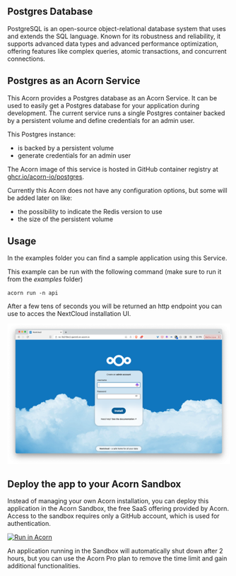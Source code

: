 ## Postgres Database

PostgreSQL is an open-source object-relational database system that uses and extends the SQL language. Known for its robustness and reliability, it supports advanced data types and advanced performance optimization, offering features like complex queries, atomic transactions, and concurrent connections.

## Postgres as an Acorn Service

This Acorn provides a Postgres database as an Acorn Service. It can be used to easily get a Postgres database for your application during development. The current service runs a single Postgres container backed by a persistent volume and define credentials for an admin user.

This Postgres instance:
- is backed by a persistent volume
- generate credentials for an admin user

The Acorn image of this service is hosted in GitHub container registry at [ghcr.io/acorn-io/postgres](ghcr.io/acorn-io/postgres). 

Currently this Acorn does not have any configuration options, but some will be added later on like:
- the possibility to indicate the Redis version to use
- the size of the persistent volume

## Usage

In the examples folder you can find a sample application using this Service. 

This example can be run with the following command (make sure to run it from the *examples* folder)

```
acorn run -n api
```

After a few tens of seconds you will be returned an http endpoint you can use to acces the NextCloud installation UI.

![UI](./examples/images/nextcloud.png)

## Deploy the app to your Acorn Sandbox

Instead of managing your own Acorn installation, you can deploy this application in the Acorn Sandbox, the free SaaS offering provided by Acorn. Access to the sandbox requires only a GitHub account, which is used for authentication.

[![Run in Acorn](https://beta.acorn.io/v1-ui/run/badge?image=ghcr.io+acorn-io+postgres+examples:v%23.%23-%23&ref=lucj)](https://beta.acorn.io/run/ghcr.io/acorn-io/postgres/examples:v%23.%23-%23?ref=lucj)

An application running in the Sandbox will automatically shut down after 2 hours, but you can use the Acorn Pro plan to remove the time limit and gain additional functionalities.
